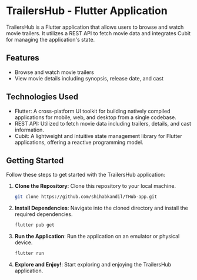 # TrailersHub - Flutter Application

TrailersHub is a Flutter application that allows users to browse and watch movie trailers. It utilizes a REST API to fetch movie data and integrates Cubit for managing the application's state.

## Features

- Browse and watch movie trailers
- View movie details including synopsis, release date, and cast

## Technologies Used

- Flutter: A cross-platform UI toolkit for building natively compiled applications for mobile, web, and desktop from a single codebase.
- REST API: Utilized to fetch movie data including trailers, details, and cast information.
- Cubit: A lightweight and intuitive state management library for Flutter applications, offering a reactive programming model.

## Getting Started

Follow these steps to get started with the TrailersHub application:

1. **Clone the Repository**: Clone this repository to your local machine.

    ```bash
    git clone https://github.com/shihabkandil/THub-app.git
    ```

2. **Install Dependencies**: Navigate into the cloned directory and install the required dependencies.

    ```bash
    flutter pub get
    ```

3. **Run the Application**: Run the application on an emulator or physical device.

    ```bash
    flutter run
    ```

4. **Explore and Enjoy!**: Start exploring and enjoying the TrailersHub application.

